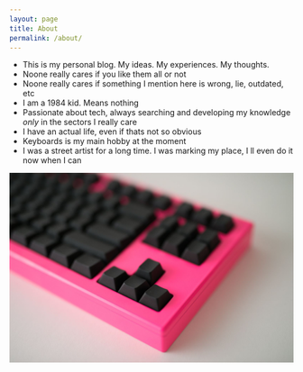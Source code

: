 ```yaml
---
layout: page
title: About
permalink: /about/
---
```


- This is my personal blog. My ideas. My experiences. My thoughts.
- Noone really cares if you like them all or not
- Noone really cares if something I mention here is wrong, lie, outdated, etc
- I am a 1984 kid. Means nothing
- Passionate about tech, always searching and developing my knowledge _only_ in the sectors I really care
- I have an actual life, even if thats not so obvious
- Keyboards is my main hobby at the moment
- I was a street artist for a long time. I was marking my place, I ll even do it now when I can

![useful image](/assets/pinknorba.jpeg)
